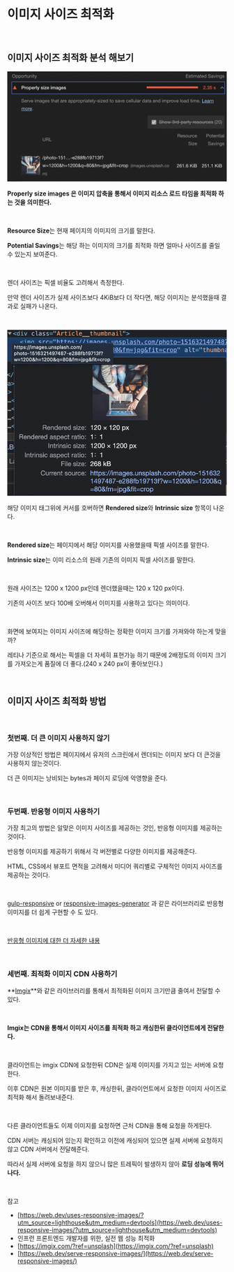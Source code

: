 # 이미지 사이즈 최적화

<br>

## 이미지 사이즈 최적화 분석 해보기

![이미지 사이즈 최적화 분석](./../Images/이미지%20최적화/이미지%20최적화-1.png)

**Properly size images 은 이미지 압축을 통해서 이미지 리소스 로드 타임을 최적화 하는 것을 의미한다.**

<br>

**Resource Size**는 현재 페이지의 이미지의 크기를 말한다.

**Potential Savings**는 해당 하는 이미지의 크기를 최적화 하면 얼마나 사이즈를 줄일 수 있는지 보여준다.

<br>

렌더 사이즈는 픽셀 비율도 고려해서 측정한다.

만약 렌더 사이즈가 실제 사이즈보다 4KiB보다 더 작다면, 해당 이미지는 분석했을때 결과로 실패가 나온다.

<br>

![이미지 사이즈 최적화 분석](./../Images/이미지%20최적화/이미지%20최적화-2.png)

해당 이미지 태그위에 커서를 호버하면 **Rendered size**와 **Intrinsic size** 항목이 나온다.

<br>

**Rendered size**는 페이지에서 해당 이미지를 사용했을때 픽셀 사이즈를 말한다.

**Intrinsic size**는 이미 리소스의 원래 기존의 이미지 픽셀 사이즈를 말한다.

<br>

원래 사이즈는 1200 x 1200 px인데 렌더했을때는 120 x 120 px이다.

기존의 사이즈 보다 100배 오버해서 이미지를 사용하고 있다는 의미이다.

<br>

화면에 보여지는 이미지 사이즈에 해당하는 정확한 이미지 크기를 가져와야 하는게 맞을까?

레티나 기준으로 해서는 픽셀을 더 자세히 표현가능 하기 때문에 2배정도의 이미지 크기를 가져오는게 품질에 더 좋다.(240 x 240 px이 좋아보인다.)

<br>

## 이미지 사이즈 최적화 방법

<br>

### 첫번째. 더 큰 이미지 사용하지 않기

가장 이상적인 방법은 페이지에서 유저의 스크린에서 렌더되는 이미지 보다 더 큰것을 사용하지 않는것이다.

더 큰 이미지는 낭비되는 bytes과 페이지 로딩에 악영향을 준다.

<br>

### 두번째. 반응형 이미지 사용하기

가장 최고의 방법은 알맞은 이미지 사이즈를 제공하는 것인, 반응형 이미지를 제공하는 것이다.

반응형 이미지를 제공하기 위해서 각 버전별로 다양한 이미지를 제공해준다.

HTML, CSS에서 뷰포트 면적을 고려해서 미디어 쿼리별로 구체적인 이미지 사이즈를 제공하는 것이다.

<br>

[gulp-responsive](https://www.npmjs.com/package/gulp-responsive) or [responsive-images-generator](https://www.npmjs.com/package/responsive-images-generator) 과 같은 라이브러리로 반응형 이미지를 더 쉽게 구현할 수 도 있다.

<br>

[반응형 이미지에 대한 더 자세한 내용](https://web.dev/serve-responsive-images/)

<br>

### 세번째. 최적화 이미지 CDN 사용하기

**[Imgix](https://imgix.com/)**와 같은 라이브러리를 통해서 최적화된 이미지 크기만큼 줄여서 전달할 수 있다.

<br>

**Imgix는 CDN을 통해서 이미지 사이즈를 최적화 하고 캐싱한뒤 클라이언트에게 전달한다.**

<br>

클라이언트는 imgix CDN에 요청한뒤 CDN은 실제 이미지를 가지고 있는 서버에 요청한다.

이후 CDN은 원본 이미지를 받은 후, 캐싱한뒤, 클라이언트에서 요청한 이미지 사이즈로 최적화 해서 돌려보내준다.

<br>

다른 클라이언트들도 이제 이미지를 요청하면 근처 CDN을 통해 요청을 하게된다.

CDN 서버는 캐싱되어 있는지 확인하고 이전에 캐싱되어 있으면 실제 서버에 요청하지 않고 CDN 서버에서 전달해준다.

따라서 실제 서버에 요청을 하지 않으니 많은 트레픽이 발생하지 않아 **로딩 성능에 뛰어나다.**

<br>

참고

- [https://web.dev/uses-responsive-images/?utm_source=lighthouse&utm_medium=devtools](https://web.dev/uses-responsive-images/?utm_source=lighthouse&utm_medium=devtools)
- 인프런 프론트엔드 개발자를 위한, 실전 웹 성능 최적화
- [https://imgix.com/?ref=unsplash](https://imgix.com/?ref=unsplash)
- [https://web.dev/serve-responsive-images/](https://web.dev/serve-responsive-images/)
